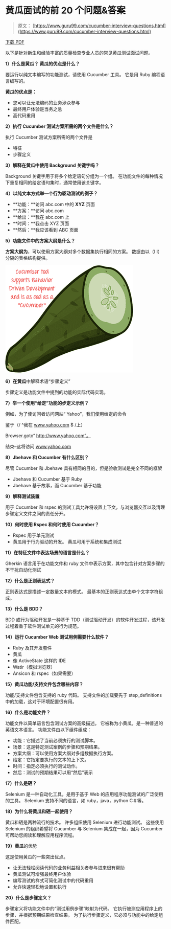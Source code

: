 # 黄瓜面试的前 20 个问题&答案

> 原文： [https://www.guru99.com/cucumber-interview-questions.html](https://www.guru99.com/cucumber-interview-questions.html)

[下载 PDF](https://www.guru99.com/pdf/cucumber-interview-questions.pdf)

以下是针对新生和经验丰富的质量检查专业人员的常见黄瓜测试面试问题。

**1）什么是黄瓜？ 黄瓜的优点是什么？**

要运行以纯文本编写的功能测试，请使用 Cucumber 工具。 它是用 Ruby 编程语言编写的。

**黄瓜的优点是：**

*   您可以让无法编码的业务涉众参与
*   最终用户体验是当务之急
*   高代码重用

**2）执行 Cucumber 测试方案所需的两个文件是什么？**

执行 Cucumber 测试方案所需的两个文件是

*   特征
*   步骤定义

**3）解释在黄瓜中使用 Background 关键字吗？**

Background 关键字用于将多个给定语句分组为一个组。 在功能文件的每种情况下重复相同的给定语句集时，通常使用该关键字。

**4）以纯文本方式举一个行为驱动测试的例子？**

*   **功能：**访问 abc.com 中的 **XYZ** 页面
*   **方案：**访问 abc.com
*   **给出：**我在 abc.com 上
*   **时间：**我点击 XYZ 页面
*   **然后：**我应该看到 ABC 页面

**5）功能文件中的方案大纲是什么？**

**方案大纲为**，可以使用方案大纲对多个数据集执行相同的方案。 数据由以（I I）分隔的表格结构提供。

![Cucumber Interview Questions](img/62419c50a309c61fde1d08dd9802a0cb.png)

**6）在黄瓜**中解释术语“步骤定义”

步骤定义是功能文件中提到的功能的实际代码实现。

**7）举一个使用“给定”功能的步定义示例？**

例如，为了使访问者访问网站“ Yahoo”，我们使用给定的命令

鉴于（/ ^我在 www.yahoo.com $ /上）

Browser.goto“ http://www.yahoo.com”。

结束–这将访问 www.yahoo.com

**8）Jbehave 和 Cucumber 有什么区别？**

尽管 Cucumber 和 Jbehave 具有相同的目的，但是验收测试是完全不同的框架

*   Jbehave 和 Cucumber 基于 Ruby
*   Jbehave 基于故事，而 Cucumber 基于功能

**9）解释测试装置**

用于 Cucumber 和 rspec 的测试工具允许将设置上下文，与浏览器交互以及清理步骤定义文件之间的责任分开。

**10）何时使用 Rspec 和何时使用 Cucumber？**

*   Rspec 用于单元测试
*   黄瓜用于行为驱动的开发。 黄瓜可用于系统和集成测试

**11）在特征文件中表达场景的语言是什么？**

Gherkin 语言用于在功能文件和 ruby 文件中表示方案，其中包含针对方案步骤的不干扰自动化测试

**12）什么是正则表达式？**

正则表达式是描述一定数量文本的模式。 最基本的正则表达式由单个文字字符组成。

**13）什么是 BDD？**

BDD 或行为驱动开发是一种基于 TDD（测试驱动开发）的软件开发过程，该开发过程着重于软件测试单元的行为规范。

**14）运行 Cucumber Web 测试用例需要什么软件？**

*   Ruby 及其开发套件
*   黄瓜
*   像 ActiveState 这样的 IDE
*   Watir（模拟浏览器）
*   Ansicon 和 rspec（如果需要）

**15）黄瓜功能/支持文件包含哪些内容？**

功能/支持文件包含支持的 ruby 代码。 支持文件的加载要先于 step_definitions 中的加载，这对于环境配置很有用。

**16）什么是功能文件？**

功能文件以简单语言包含测试方案的高级描述。 它被称为小黄瓜，是一种普通的英语文本语言。 功能文件由以下组件组成：

*   功能：它描述了当前必须执行的测试脚本。
*   场景：这是特定测试案例的步骤和预期结果。
*   方案大纲：可以使用方案大纲对多组数据执行方案。
*   给定：它指定要执行的文本的上下文。
*   时间：指定必须执行的测试动作。
*   然后：测试的预期结果可以用“然后”表示

**17）什么是硒？**

Selenium 是一种自动化工具，是用于基于 Web 的应用程序功能测试的广泛使用的工具。 Selenium 支持不同的语言，如 ruby，java，python C＃等。

**18）为什么将黄瓜和硒一起使用？**

黄瓜和硒是两种流行的技术。 许多组织使用 Selenium 进行功能测试。 这些使用 Selenium 的组织希望将 Cucumber 与 Selenium 集成在一起，因为 Cucumber 可帮助您阅读和理解应用程序流程。

**19）黄瓜**的优势

这是使用黄瓜的一些突出优点。

*   让无法轻松阅读代码的业务利益相关者参与进来很有帮助
*   黄瓜测试可增强最终用户体验
*   编写测试的样式可简化测试中的代码重用
*   允许快速轻松地设置和执行

**20）什么是步骤定义？**

步骤定义将功能文件中的“测试用例步骤”映射为代码。 它执行被测应用程序上的步骤，并根据预期结果检查结果。 为了执行步骤定义，它必须与功能中的给定组件匹配。
